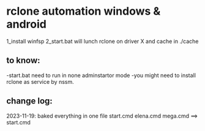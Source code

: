 # rclone automation windows & android
1_install winfsp
2_start.bat will lunch rclone on driver X and cache in ./cache

## to know:
-start.bat need to run in none adminstartor mode
-you might need to install rclone as service by nssm.

## change log:
2023-11-19: baked everything in one file start.cmd elena.cmd mega.cmd ==> start.cmd
